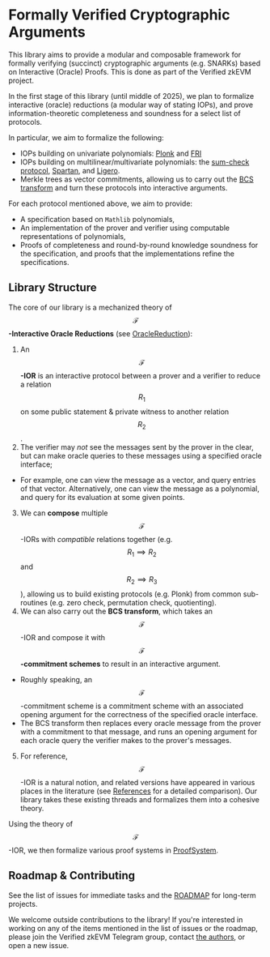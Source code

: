 # Formally Verified Cryptographic Arguments

This library aims to provide a modular and composable framework for formally verifying (succinct) cryptographic arguments (e.g. SNARKs) based on Interactive (Oracle) Proofs. This is done as part of the Verified zkEVM project.

In the first stage of this library (until middle of 2025), we plan to formalize interactive (oracle) reductions (a modular way of stating IOPs), and prove information-theoretic completeness and soundness for a select list of protocols.

In particular, we aim to formalize the following:
- IOPs building on univariate polynomials: [Plonk](https://eprint.iacr.org/2019/953.pdf) and [FRI](https://eccc.weizmann.ac.il/report/2017/134/)
- IOPs building on multilinear/multivariate polynomials: the [sum-check protocol](https://dl.acm.org/doi/10.1145/146585.146605), [Spartan](https://eprint.iacr.org/2019/550), and [Ligero](https://eprint.iacr.org/2022/1608).
- Merkle trees as vector commitments, allowing us to carry out the [BCS transform](https://eprint.iacr.org/2016/116.pdf) and turn these protocols into interactive arguments.

For each protocol mentioned above, we aim to provide:

- A specification based on `Mathlib` polynomials,
- An implementation of the prover and verifier using computable representations of polynomials,
- Proofs of completeness and round-by-round knowledge soundness for the specification, and proofs that the implementations refine the specifications.

## Library Structure

The core of our library is a mechanized theory of **$$\mathcal{F}$$-Interactive Oracle Reductions** (see [OracleReduction](ZKLib/OracleReduction)):
1. An **$$\mathcal{F}$$-IOR** is an interactive protocol between a prover and a verifier to reduce a relation $$R_1$$ on some public statement & private witness to another relation $$R_2$$.
2. The verifier may _not_ see the messages sent by the prover in the clear, but can make oracle queries to these messages using a specified oracle interface;
  - For example, one can view the message as a vector, and query entries of that vector. Alternatively, one can view the message as a polynomial, and query for its evaluation at some given points.
3. We can **compose** multiple $$\mathcal{F}$$-IORs with _compatible_ relations together (e.g. $$R_1 \implies R_2$$ and $$R_2 \implies R_3$$), allowing us to build existing protocols (e.g. Plonk) from common sub-routines (e.g. zero check, permutation check, quotienting).
4. We can also carry out the **BCS transform**, which takes an $$\mathcal{F}$$-IOR and compose it with **$$\mathcal{F}$$-commitment schemes** to result in an interactive argument.
  - Roughly speaking, an $$\mathcal{F}$$-commitment scheme is a commitment scheme with an associated opening argument for the correctness of the specified oracle interface.
  - The BCS transform then replaces every oracle message from the prover with a commitment to that message, and runs an opening argument for each oracle query the verifier makes to the prover's messages.
5. For reference, $$\mathcal{F}$$-IOR is a natural notion, and related versions have appeared in various places in the literature (see [References](./References.md) for a detailed comparison). Our library takes these existing threads and formalizes them into a cohesive theory.

Using the theory of $$\mathcal{F}$$-IOR, we then formalize various proof systems in [ProofSystem](ZKLib/ProofSystem).

## Roadmap & Contributing

See the list of issues for immediate tasks and the [ROADMAP](./ROADMAP.md) for long-term projects.

We welcome outside contributions to the library! If you're interested in working on any of the items mentioned in the list of issues or the roadmap, please join the Verified zkEVM Telegram group, contact [the authors](mailto:qvd@andrew.cmu.edu), or open a new issue.
